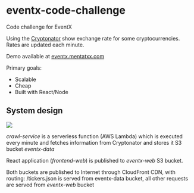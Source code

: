 # eventx-code-challenge
Code challenge for EventX

Using the [Cryptonator](https://www.cryptonator.com/) show exchange rate for some cryptocurrencies.
Rates are updated each minute.

Demo available at [eventx.mentatxx.com](https://eventx.mentatxx.com)

Primary goals:
* Scalable
* Cheap
* Built with React/Node

## System design
![](https://eventx.mentatxx.com/EventX.png)

*crawl-service* is a serverless function (AWS Lambda) which is executed every minute and fetches information from Cryptonator and stores it S3 bucket *eventx-data*

React application (*frontend-web*) is published to *eventx-web* S3 bucket.

Both buckets are published to Internet through CloudFront CDN, with routing: /tickers.json is served from eventx-data bucket, all other requests are served from *eventx-web* bucket
